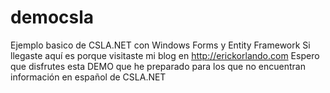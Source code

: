 # democsla
Ejemplo basico de CSLA.NET con Windows Forms y Entity Framework
Si llegaste aquí es porque visitaste mi blog en http://erickorlando.com
Espero que disfrutes esta DEMO que he preparado para los que no encuentran 
información en español de CSLA.NET
